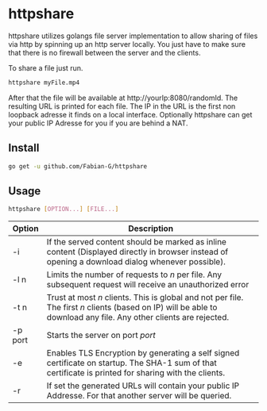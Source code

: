# httpshare

httpshare utilizes golangs file server implementation to allow sharing of files via http by spinning up an http server locally. 
You just have to make sure that there is no firewall between the server and the clients.

To share a file just run.

```bash
httpshare myFile.mp4
```

After that the file will be available at http://yourIp:8080/randomId. The resulting URL is printed for each file. The IP in the URL is the first non loopback adresse it finds on a local interface. Optionally httpshare can get your public IP Adresse for you if you are behind a NAT.

## Install

```bash
go get -u github.com/Fabian-G/httpshare
```

## Usage

```bash
httpshare [OPTION...] [FILE...]
```

Option | Description
-------|-------------
-i     | If the served content should be marked as inline content (Displayed directly in browser instead of opening a download dialog whenever possible).
-l n   | Limits the number of requests to *n* per file. Any subsequent request will receive an unauthorized error
-t n    | Trust at most *n* clients. This is global and not per file. The first *n* clients (based on IP) will be able to download any file. Any other clients are rejected.
-p port | Starts the server on port *port*
-e      | Enables TLS Encryption by generating a self signed certificate on startup. The SHA-1 sum of that certificate is printed for sharing with the clients.
-r      | If set the generated URLs will contain your public IP Addresse. For that another server will be queried.

